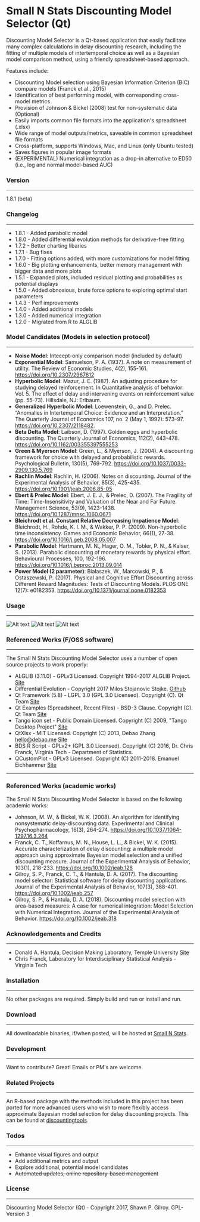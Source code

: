 # Small N Stats Discounting Model Selector (Qt)

Discounting Model Selector is a Qt-based application that easily facilitate many complex calculations in delay discounting research, including the fitting of multiple models of intertemporal choice as well as a Bayesian model comparison method, using a friendly spreadsheet-based approach.

Features include:

  - Discounting Model selection using Bayesian Information Criterion (BIC) compare models (Franck et al., 2015)
  - Identification of best performing model, with corresponding cross-model metrics
  - Provision of Johnson & Bickel (2008) test for non-systematic data (Optional)
  - Easily imports common file formats into the application's spreadsheet (.xlsx)
  - Wide range of model outputs/metrics, saveable in common spreadsheet file formats
  - Cross-platform, supports Windows, Mac, and Linux (only Ubuntu tested)
  - Saves figures in popular image formats
  - (EXPERIMENTAL) Numerical integration as a drop-in alternative to ED50 (i.e., log and normal model-based AUC)

### Version
------
1.8.1 (beta)

### Changelog
------
 * 1.8.1 - Added parabolic model
 * 1.8.0 - Added differential evolution methods for derivative-free fitting
 * 1.7.2 - Better charting libaries
 * 1.7.1 - Bug fixes
 * 1.7.0 - Fitting options added, with more customizations for model fitting
 * 1.6.0 - Big plotting enhancements, better memory management with bigger data and more plots
 * 1.5.1 - Expanded plots, included residual plotting and probabilities as potential displays
 * 1.5.0 - Added obnoxious, brute force options to exploring optimal start parameters
 * 1.4.3 - Perf improvements
 * 1.4.0 - Added additional models
 * 1.3.0 - Added numerical integration
 * 1.2.0 - Migrated from R to ALGLIB

### Model Candidates (Models in selection protocol)
------
* **Noise Model**: Intecept-only comparison model (included by default)
* **Exponential Model**: Samuelson, P. A. (1937). A note on measurement of utility. The Review of Economic Studies, 4(2), 155-161. https://doi.org/10.2307/2967612
* **Hyperbolic Model**: Mazur, J. E. (1987). An adjusting procedure for studying delayed reinforcement. In Quantitative analysis of behavior: Vol. 5. The effect of delay and intervening events on reinforcement value (pp. 55-73). Hillsdale, NJ: Erlbaum.
* **Generalized Hyperbolic Model**: Loewenstein, G., and D. Prelec. “Anomalies in Intertemporal Choice: Evidence and an Interpretation.” The Quarterly Journal of Economics 107, no. 2 (May 1, 1992): 573–97. https://doi.org/10.2307/2118482.
* **Beta Delta Model**: Laibson, D. (1997). Golden eggs and hyperbolic discounting. The Quarterly Journal of Economics, 112(2), 443-478. https://doi.org/10.1162/003355397555253
* **Green & Myerson Model**: Green, L., & Myerson, J. (2004). A discounting framework for choice with delayed and probabilistic rewards. Psychological Bulletin, 130(5), 769-792. https://doi.org/10.1037/0033-2909.130.5.769
* **Rachlin Model**: Rachlin, H. (2006). Notes on discounting. Journal of the Experimental Analysis of Behavior, 85(3), 425-435. https://doi.org/10.1901/jeab.2006.85-05
* **Ebert & Prelec Model**: Ebert, J. E. J., & Prelec, D. (2007). The Fragility of Time: Time-Insensitivity and Valuation of the Near and Far Future. Management Science, 53(9), 1423-1438. https://doi.org/10.1287/mnsc.1060.0671
* **Bleichrodt et al. Constant Relative Decreasing Impatience Model**: Bleichrodt, H., Rohde, K. I. M., & Wakker, P. P. (2009). Non-hyperbolic time inconsistency. Games and Economic Behavior, 66(1), 27-38. https://doi.org/10.1016/j.geb.2008.05.007
* **Parabolic Model**: Hartmann, M. N., Hager, O. M., Tobler, P. N., & Kaiser, S. (2013). Parabolic discounting of monetary rewards by physical effort. Behavioural Processes, 100, 192-196. https://doi.org/10.1016/j.beproc.2013.09.014
* **Power Model (2 parameter)**: Białaszek, W., Marcowski, P., & Ostaszewski, P. (2017). Physical and Cognitive Effort Discounting across Different Reward Magnitudes: Tests of Discounting Models. PLOS ONE 12(7): e0182353. https://doi.org/10.1371/journal.pone.0182353

### Usage
------
![Alt text](screencaps/SpreadsheetInterface.gif?raw=true "Spreadsheet Interface")
![Alt text](screencaps/SpreadsheetOptions.gif?raw=true "Range of Options")
![Alt text](screencaps/Analyses.gif?raw=true "Analyses")

### Referenced Works (F/OSS software)
------
The Small N Stats Discounting Model Selector uses a number of open source projects to work properly:
* ALGLIB (3.11.0) - GPLv3 Licensed. Copyright 1994-2017 ALGLIB Project. [Site](http://www.alglib.net)
* Differential Evolution - Copyright 2017 Milos Stojanovic Stojke. [Github](https://github.com/milsto/differential-evolution)
* Qt Framework (5.8) - LGPL 3.0 (GPL 3.0 Licensed). Copyright (C). Qt Team [Site](https://www.qt.io/)
* Qt Examples (Spreadsheet, Recent Files) - BSD-3 Clause. Copyright (C). Qt Team [Site](https://www.qt.io/)
* Tango icon set - Public Domain Licensed. Copyright (C) 2009, "Tango Desktop Project" [Site](http://tango.freedesktop.org/Tango_Desktop_Project)
* QtXlsx - MIT Licensed. Copyright (C) 2013, Debao Zhang <hello@debao.me> [Site](https://github.com/dbzhang800/QtXlsxWriter)
* BDS R Script - GPLv2+ (GPL 3.0 Licensed). Copyright (C) 2016, Dr. Chris Franck, Virginia Tech - Department of Statistics.
* QCustomPlot - GPLv3 Licensed. Copyright (C) 2011-2018. Emanuel Eichhammer [Site](www.qcustomplot.com)

------
### Referenced Works (academic works)
The Small N Stats Discounting Model Selector is based on the following academic works:

* Johnson, M. W., & Bickel, W. K. (2008). An algorithm for identifying nonsystematic delay-discounting data. Experimental and Clinical Psychopharmacology, 16(3), 264-274. https://doi.org/10.1037/1064-1297.16.3.264
* Franck, C. T., Koffarnus, M. N., House, L. L., & Bickel, W. K. (2015). Accurate characterization of delay discounting: a multiple model approach using approximate Bayesian model selection and a unified discounting measure. Journal of the Experimental Analysis of Behavior, 103(1), 218-233. https://doi.org/10.1002/jeab.128
* Gilroy, S. P., Franck, C. T., & Hantula, D. A. (2017). The discounting model selector: Statistical software for delay discounting applications. Journal of the Experimental Analysis of Behavior, 107(3), 388-401. https://doi.org/10.1002/jeab.257
* Gilroy, S. P., & Hantula, D. A. (2018). Discounting model selection with area-based measures: A case for numerical integration: Model Selection with Numerical Integration. Journal of the Experimental Analysis of Behavior. https://doi.org/10.1002/jeab.318

### Acknowledgements and Credits
------
* Donald A. Hantula, Decision Making Laboratory, Temple University [Site](http://astro.temple.edu/~hantula/)
* Chris Franck, Laboratory for Interdisciplinary Statistical Analysis - Virginia Tech

### Installation
------
No other packages are required. Simply build and run or install and run.

### Download
------
All downloadable binaries, if/when posted, will be hosted at [Small N Stats](http://www.smallnstats.com).

### Development
------
Want to contribute? Great! Emails or PM's are welcome.

### Related Projects
------
An R-based package with the methods included in this project has been ported for more advanced users who wish to more flexibly access approximate Bayesian model selection for delay discounting projects. This can be found at [discountingtools](https://www.github.com/miyamot0/discountingtools).

### Todos
------
 - Enhance visual figures and output
 - Add additional metrics and output
 - Explore additional, potential model candidates
 - ~~Automated updates, online repository-based management~~

### License
----
Discounting Model Selector (Qt) - Copyright 2017, Shawn P. Gilroy. GPL-Version 3
